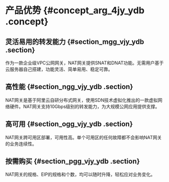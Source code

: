 # 产品优势 {#concept_arg_4jy_ydb .concept}

## 灵活易用的转发能力 {#section_mgg_vjy_ydb .section}

作为一款企业级VPC公网网关，NAT网关提供SNAT和DNAT功能。无需用户基于云服务器自己搭建，功能灵活、简单易用、稳定可靠。

## 高性能 {#section_ngg_vjy_ydb .section}

NAT网关是基于阿里云自研分布式网关，使用SDN技术虚拟化推出的一款虚拟网络硬件。NAT网关支持10Gbps级别的转发能力，为大规模公网应用提供支撑。

## 高可用 {#section_ogg_vjy_ydb .section}

NAT网关跨可用区部署，可用性高。单个可用区的任何故障都不会影响NAT网关的业务连续性。

## 按需购买 {#section_pgg_vjy_ydb .section}

NAT网关的规格、EIP的规格和个数，均可以随时升降，轻松应对业务变化。

